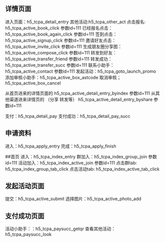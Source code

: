 ## 详情页面
进入页面：h5_tcpa_detail_entry
其他活动:h5_tcpa_other_act
点击报名: h5_tcpa_active_book_click   参数id=111
已经报名点击：h5_tcpa_active_book_again_click  参数id=111
签到点击：h5_tcpa_active_signup_click  参数id=111
邀请好友点击：h5_tcpa_active_invite_click 参数id=111
生成朋友圈分享图：h5_tcpa_active_compose_click 参数id=111
转发到好友：h5_tcpa_active_transfer_friend 参数id=111
转发成功：h5_tcpa_active_transfer_succ 参数id=111
联系小助手：h5_tcpa_active_contact 参数id=111
发起活动：h5_tcpa_goto_launch_promo
添加审核小助手：h5_tcpa_active_box_astcode
取消审核；h5_tcpa_active_box_cancel

从首页进来的详情页面的 h5_tcpa_active_detail_entry_byindex 参数id=111
从其他渠道进来详情页的 （分享 转发等）  h5_tcpa_active_detail_entry_byshare 参数id=111

支付：h5_tcpa_detail_pay
支付成功：h5_tcpa_detail_pay_succ

## 申请资料
进入：h5_tcpa_apply_entry
完成：h5_tcpa_apply_finish

##首页
进入：h5_tcpa_index_entry
群加入：h5_tcpa_index_group_join 参数id=111
活动加入：h5_tcpa_index_active_join 参数id=111
点击群tab: h5_tcpa_index_group_tab_click
点击活动tab: h5_tcpa_index_active_tab_click 

## 发起活动页面
提交：h5_tcpa_active_submit
选择图片：h5_tcpa_active_photo_add

## 支付成功页面
活动小助手：：h5_tcpa_paysucc_getqr
查看其他活动：h5_tcpa_paysucc_look